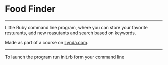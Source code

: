 # Food Finder

---

Little Ruby command line program, where you can store your favorite resturants, add new reasutants and search based on keywords.

Made as part of a course on [Lynda.com](https://lynda.com).

---

To launch the program run init.rb form your command line
